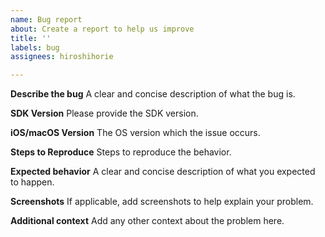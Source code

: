```yaml
---
name: Bug report
about: Create a report to help us improve
title: ''
labels: bug
assignees: hiroshihorie

---
```


**Describe the bug**
A clear and concise description of what the bug is.

**SDK Version**
Please provide the SDK version.

**iOS/macOS Version**
The OS version which the issue occurs.

**Steps to Reproduce**
Steps to reproduce the behavior.

**Expected behavior**
A clear and concise description of what you expected to happen.

**Screenshots**
If applicable, add screenshots to help explain your problem.

**Additional context**
Add any other context about the problem here.
